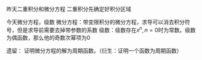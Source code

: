 昨天二重积分和微分方程
二重积分先确定好积分区域
 


今天微分方程，级数
微分方程：带变限积分的微分方程，求导可以消去积分符号，但是求导前需要去掉带参数的系数
级数：级数存在$x^n,n=0$时为常数。级数为偶函数，那么他的奇数次幂项为0

遗留： 证明微分方程的解为周期函数。（衍生：证明一个函数为周期函数）